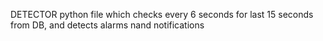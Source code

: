 DETECTOR python file which checks every 6 seconds for last 15 seconds from DB, and detects alarms nand notifications
